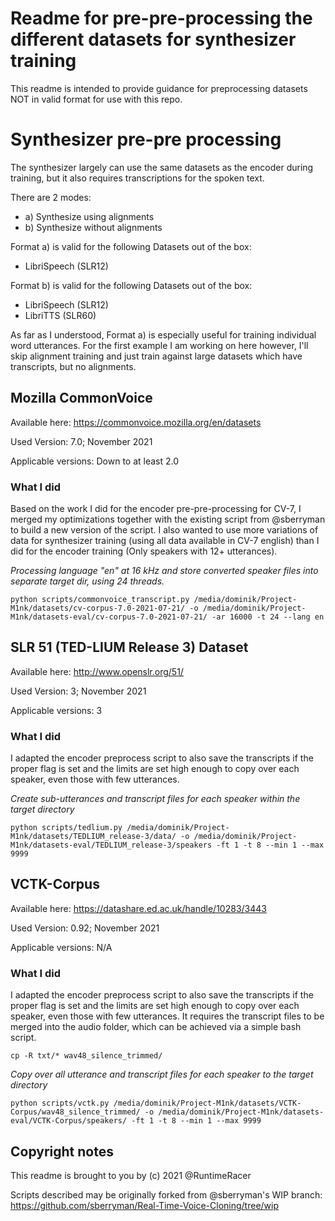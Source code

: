 # Readme for pre-pre-processing the different datasets for synthesizer training

This readme is intended to provide guidance for preprocessing datasets NOT in valid format for use with this repo.

# Synthesizer pre-pre processing
The synthesizer largely can use the same datasets as the encoder during training, but it also requires transcriptions for the spoken text.

There are 2 modes:
- a) Synthesize using alignments
- b) Synthesize without alignments

Format a) is valid for the following Datasets out of the box:

- LibriSpeech (SLR12)

Format b) is valid for the following Datasets out of the box:
- LibriSpeech (SLR12)
- LibriTTS (SLR60)

As far as I understood, Format a) is especially useful for training individual word utterances. For the first example I am working on here however, I'll skip alignment training and just train against large datasets which have transcripts, but no alignments.

## Mozilla CommonVoice
Available here: https://commonvoice.mozilla.org/en/datasets

Used Version: 7.0; November 2021

Applicable versions: Down to at least 2.0

### What I did
Based on the work I did for the encoder pre-pre-processing for CV-7, I merged my optimizations together with the existing script from @sberryman to build a new version of the script. I also wanted to use more variations of data for synthesizer training (using all data available in CV-7 english) than I did for the encoder training (Only speakers with 12+ utterances).

*Processing language "en" at 16 kHz and store converted speaker files into separate target dir, using 24 threads.*
```
python scripts/commonvoice_transcript.py /media/dominik/Project-M1nk/datasets/cv-corpus-7.0-2021-07-21/ -o /media/dominik/Project-M1nk/datasets-eval/cv-corpus-7.0-2021-07-21/ -ar 16000 -t 24 --lang en
```

## SLR 51 (TED-LIUM Release 3) Dataset
Available here: http://www.openslr.org/51/

Used Version: 3; November 2021

Applicable versions: 3

### What I did
I adapted the encoder preprocess script to also save the transcripts if the proper flag is set and the limits are set high enough to copy over each speaker, even those with few utterances.

*Create sub-utterances and transcript files for each speaker within the target directory*
```
python scripts/tedlium.py /media/dominik/Project-M1nk/datasets/TEDLIUM_release-3/data/ -o /media/dominik/Project-M1nk/datasets-eval/TEDLIUM_release-3/speakers -ft 1 -t 8 --min 1 --max 9999
```

## VCTK-Corpus
Available here: https://datashare.ed.ac.uk/handle/10283/3443

Used Version: 0.92; November 2021

Applicable versions: N/A

### What I did
I adapted the encoder preprocess script to also save the transcripts if the proper flag is set and the limits are set high enough to copy over each speaker, even those with few utterances. It requires the transcript files to be merged into the audio folder, which can be achieved via a simple bash script.

`cp -R txt/* wav48_silence_trimmed/`

*Copy over all utterance and transcript files for each speaker to the target directory*
```
python scripts/vctk.py /media/dominik/Project-M1nk/datasets/VCTK-Corpus/wav48_silence_trimmed/ -o /media/dominik/Project-M1nk/datasets-eval/VCTK-Corpus/speakers/ -ft 1 -t 8 --min 1 --max 9999
```


## Copyright notes

This readme is brought to you by (c) 2021 @RuntimeRacer

Scripts described may be originally forked from @sberryman's WIP branch: https://github.com/sberryman/Real-Time-Voice-Cloning/tree/wip